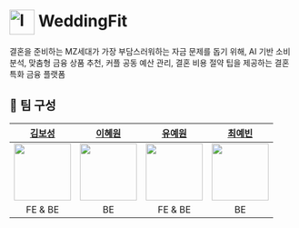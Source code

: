 <h1>
  <img src="https://github.com/user-attachments/assets/cb4ea85d-bc50-41a4-b057-000d248cf03f" width="44" height="44" alt="logo" align="absmiddle"/> WeddingFit
</h1>

결혼을 준비하는 MZ세대가 가장 부담스러워하는 자금 문제를 돕기 위해, AI 기반 소비 분석, 맞춤형 금융 상품 추천, 커플 공동 예산 관리, 결혼 비용 절약 팁을 제공하는 결혼 특화 금융 플랫폼

## 👤 팀 구성

| [김보성](https://github.com/greentea0413) | [이혜원](https://github.com/icegosimperson) | [유예원](https://github.com/Uyewon) | [최예빈](https://github.com/beenvyn) |
| :-: | :-: | :-: | :-: |
| <img src="https://avatars.githubusercontent.com/u/124684536?v=4" width="100"/> | <img src="https://avatars.githubusercontent.com/u/121532001?v=4" width="100"/> | <img src="https://avatars.githubusercontent.com/u/202227783?v=4" width="100"/> | <img src="https://avatars.githubusercontent.com/u/109021332?v=4" width="100"/> | 
| FE & BE | BE | FE & BE | BE |

